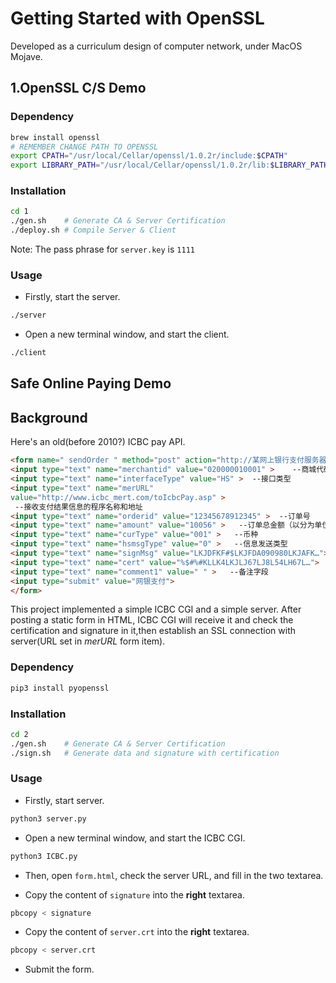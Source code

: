 # Getting Started with OpenSSL

Developed as a curriculum design of computer network, under MacOS Mojave.

## 1.OpenSSL C/S Demo

### Dependency

```sh
brew install openssl
# REMEMBER CHANGE PATH TO OPENSSL
export CPATH="/usr/local/Cellar/openssl/1.0.2r/include:$CPATH"
export LIBRARY_PATH="/usr/local/Cellar/openssl/1.0.2r/lib:$LIBRARY_PATH"
```

### Installation

```sh
cd 1
./gen.sh    # Generate CA & Server Certification
./deploy.sh # Compile Server & Client
```

Note: The pass phrase for `server.key` is `1111`

### Usage

* Firstly, start the server.

```sh
./server
```

* Open a new terminal window, and start the client.

```sh
./client
```


## Safe Online Paying Demo

## Background

Here's an old(before 2010?) ICBC pay API.
```html
<form name=" sendOrder " method="post" action="http://某网上银行支付服务器IP地址 / servlet/com.MerPayReqServlet ">  
<input type="text" name="merchantid" value="020000010001" >    --商城代码  
<input type="text" name="interfaceType" value="HS" >  --接口类型 
<input type="text" name="merURL" 
value="http://www.icbc_mert.com/toIcbcPay.asp" >
 --接收支付结果信息的程序名称和地址  
<input type="text" name="orderid" value="12345678912345" >  --订单号 
<input type="text" name="amount" value="10056" >   --订单总金额（以分为单位） 
<input type="text" name="curType" value="001" >   --币种  
<input type="text" name="hsmsgType" value="0" >   --信息发送类型  
<input type="text" name="signMsg" value="LKJDFKF#$LKJFDA090980LKJAFK…">   --BASE64编码后的交易数据签名信息  
<input type="text" name="cert" value="%$#%#KLLK4LKJLJ67LJ8L54LH67L…">     --BASE64编码后的商户CA证书  
<input type="text" name="comment1" value=" " >   --备注字段 
<input type="submit" value="网银支付">  
</form>
```
This project implemented a simple ICBC CGI and a simple server. After posting a static form in HTML, ICBC CGI will receive it and check the certification and signature in it,then establish an SSL connection with server(URL set in *merURL* form item).

### Dependency

```sh
pip3 install pyopenssl
```

### Installation

```sh
cd 2
./gen.sh    # Generate CA & Server Certification
./sign.sh   # Generate data and signature with certification
```

### Usage

* Firstly, start server.
```sh
python3 server.py
```

* Open a new terminal window, and start the ICBC CGI.
```sh
python3 ICBC.py
```

* Then, open `form.html`, check the server URL, and fill in the two textarea. 

* Copy the content of `signature` into the **right** textarea.

```sh
pbcopy < signature
```

* Copy the content of `server.crt` into the **right** textarea.

```sh
pbcopy < server.crt
```

* Submit the form.